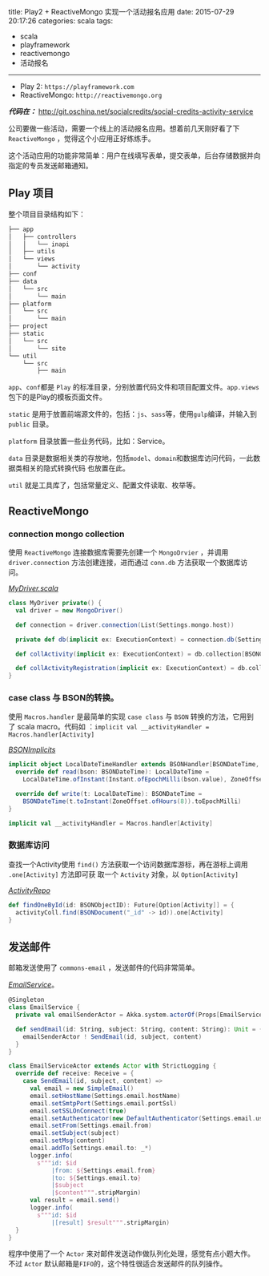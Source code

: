 title: Play2 + ReactiveMongo 实现一个活动报名应用
date: 2015-07-29 20:17:26
categories: scala
tags:
- scala
- playframework
- reactivemongo
- 活动报名
---

- Play 2: `https://playframework.com`
- ReactiveMongo: `http://reactivemongo.org`

***代码在：*** http://git.oschina.net/socialcredits/social-credits-activity-service

<script src="https://git.oschina.net/socialcredits/social-credits-activity-service/widget_preview"></script>

<style>
.pro_name a{color: #4183c4;}
.osc_git_title{background-color: #d8e5f1;}
.osc_git_box{background-color: #fafafa;}
.osc_git_box{border-color: #ddd;}
.osc_git_info{color: #666;}
.osc_git_main a{color: #4183c4;}
</style>

公司要做一些活动，需要一个线上的活动报名应用。想着前几天刚好看了下 `ReactiveMongo` ，觉得这个小应用正好练练手。

这个活动应用的功能非常简单：用户在线填写表单，提交表单，后台存储数据并向指定的专员发送邮箱通知。

## Play 项目

整个项目目录结构如下：

``` scala
├── app
│   ├── controllers
│   │   └── inapi
│   ├── utils
│   └── views
│       └── activity
├── conf
├── data
│   └── src
│       └── main
├── platform
│   └── src
│       └── main
├── project
├── static
│   └── src
│       └── site
└── util
    └── src
        ├── main
```

`app`、`conf`都是 `Play` 的标准目录，分别放置代码文件和项目配置文件。`app.views` 包下的是Play的模板页面文件。

`static` 是用于放置前端源文件的，包括：`js`、`sass`等，使用`gulp`编译，并输入到 `public` 目录。

`platform` 目录放置一些业务代码，比如：Service。

`data` 目录是数据相关类的存放地，包括`model`、`domain`和数据库访问代码，一此数据类相关的隐式转换代码
也放置在此。

`util` 就是工具库了，包括常量定义、配置文件读取、枚举等。

## ReactiveMongo

### connection mongo collection

使用 `ReactiveMongo` 连接数据库需要先创建一个 `MongoDrvier` ，并调用 `driver.connection` 方法创建连接，进而通过 `conn.db` 方法获取一个数据库访问。

[*MyDriver.scala*](http://git.oschina.net/socialcredits/social-credits-activity-service/blob/master/data/src/main/scala/cn/socialcredits/activity/data/driver/MyDriver.scala)

``` scala
class MyDriver private() {
  val driver = new MongoDriver()

  def connection = driver.connection(List(Settings.mongo.host))

  private def db(implicit ex: ExecutionContext) = connection.db(Settings.mongo.dbName)

  def collActivity(implicit ex: ExecutionContext) = db.collection[BSONCollection]("activity")

  def collActivityRegistration(implicit ex: ExecutionContext) = db.collection[BSONCollection]("activityRegistration")
}
```

### case class 与 BSON的转换。

使用 `Macros.handler` 是最简单的实现 `case class` 与 `BSON` 转换的方法，它用到了 scala macro。代码如
：`implicit val __activityHandler = Macros.handler[Activity]`

[*BSONImplicits*](http://git.oschina.net/socialcredits/social-credits-activity-service/blob/master/data/src/main/scala/cn/socialcredits/activity/data/implicits/BSONImplicits.scala)

``` scala
implicit object LocalDateTimeHandler extends BSONHandler[BSONDateTime, LocalDateTime] {
  override def read(bson: BSONDateTime): LocalDateTime =
    LocalDateTime.ofInstant(Instant.ofEpochMilli(bson.value), ZoneOffset.ofHours(8))

  override def write(t: LocalDateTime): BSONDateTime =
    BSONDateTime(t.toInstant(ZoneOffset.ofHours(8)).toEpochMilli)
}

implicit val __activityHandler = Macros.handler[Activity]
```

### 数据库访问

查找一个Activity使用 `find()` 方法获取一个访问数据库游标，再在游标上调用 `.one[Activity]` 方法即可获
取一个 `Activity` 对象，以 `Option[Activity]`

[*ActivityRepo*](http://git.oschina.net/socialcredits/social-credits-activity-service/blob/master/data/src/main/scala/cn/socialcredits/activity/data/repo/ActivityRepo.scala)

``` scala
def findOneById(id: BSONObjectID): Future[Option[Activity]] = {
  activityColl.find(BSONDocument("_id" -> id)).one[Activity]
}
```

## 发送邮件

邮箱发送使用了 `commons-email` ，发送邮件的代码非常简单。

[*EmailService*](http://git.oschina.net/socialcredits/social-credits-activity-service/blob/master/platform/src/main/scala/cn/socialcredits/activity/business/EmailService.scala)。

``` scala
@Singleton
class EmailService {
  private val emailSenderActor = Akka.system.actorOf(Props[EmailServiceActor], "email-sender")

  def sendEmail(id: String, subject: String, content: String): Unit = {
    emailSenderActor ! SendEmail(id, subject, content)
  }
}

class EmailServiceActor extends Actor with StrictLogging {
  override def receive: Receive = {
    case SendEmail(id, subject, content) =>
      val email = new SimpleEmail()
      email.setHostName(Settings.email.hostName)
      email.setSmtpPort(Settings.email.portSsl)
      email.setSSLOnConnect(true)
      email.setAuthenticator(new DefaultAuthenticator(Settings.email.username, Settings.email.password))
      email.setFrom(Settings.email.from)
      email.setSubject(subject)
      email.setMsg(content)
      email.addTo(Settings.email.to: _*)
      logger.info(
        s"""id: $id
            |from: ${Settings.email.from}
            |to: ${Settings.email.to}
            |$subject
            |$content""".stripMargin)
      val result = email.send()
      logger.info(
        s"""id: $id
            |[result] $result""".stripMargin)
  }
}
```

程序中使用了一个 `Actor` 来对邮件发送动作做队列化处理，感觉有点小题大作。不过 `Actor` 默认邮箱是`FIFO`的，这个特性很适合发送邮件的队列操作。

